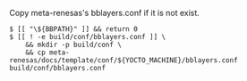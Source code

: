 Copy meta-renesas's bblayers.conf if it is not exist.

```
$ [[ "\${BBPATH}" ]] && return 0
$ [[ ! -e build/conf/bblayers.conf ]] \
    && mkdir -p build/conf \
    && cp meta-renesas/docs/template/conf/${YOCTO_MACHINE}/bblayers.conf build/conf/bblayers.conf
```
